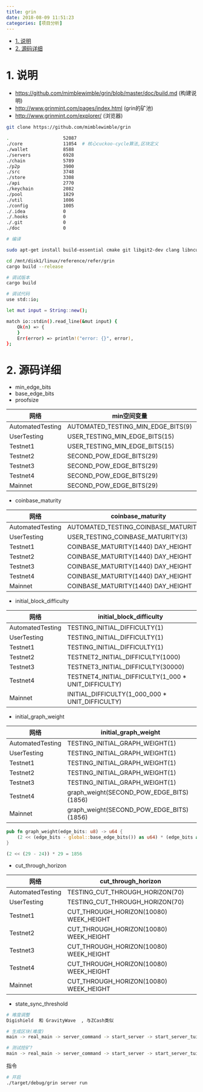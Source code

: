 ```yaml
---
title: grin
date: 2018-08-09 11:51:23
categories: [项目分析]
---
```


<!-- TOC -->

- [1. 说明](#1-说明)
- [2. 源码详细](#2-源码详细)

<!-- /TOC -->


<a id="markdown-1-说明" name="1-说明"></a>
# 1. 说明

* https://github.com/mimblewimble/grin/blob/master/doc/build.md (构建说明)
* http://www.grinmint.com/pages/index.html (grin的矿池)
* http://www.grinmint.com/explorer/ (浏览器)

```bash
git clone https://github.com/mimblewimble/grin

.                    52087 
./core               11054  # 核心cuckoo-cycle算法,区块定义
./wallet             8588 
./servers            6928 
./chain              5789 
./p2p                3900 
./src                3748 
./store              3308 
./api                2770 
./keychain           2082 
./pool               1829 
./util               1086 
./config             1005 
./.idea              0 
./.hooks             0 
./.git               0 
./doc                0 
```

```bash
# 编译

sudo apt-get install build-essential cmake git libgit2-dev clang libncurses5-dev libncursesw5-dev zlib1g-dev pkg-config libssl-dev llvm -y

cd /mnt/disk1/linux/reference/refer/grin
cargo build --release

# 调试版本
cargo build

# 调试代码
use std::io;

let mut input = String::new();

match io::stdin().read_line(&mut input) {
	Ok(n) => {
	}
	Err(error) => println!("error: {}", error),
};

```


<a id="markdown-2-源码详细" name="2-源码详细"></a>
# 2. 源码详细


* min_edge_bits
* base_edge_bits
* proofsize

网络|min空间变量|base空间变量|验证数变量
-|-|-|-
AutomatedTesting|AUTOMATED_TESTING_MIN_EDGE_BITS(9)|AUTOMATED_TESTING_MIN_EDGE_BITS(9)|AUTOMATED_TESTING_PROOF_SIZE(4)
UserTesting|USER_TESTING_MIN_EDGE_BITS(15)|USER_TESTING_MIN_EDGE_BITS(15)|USER_TESTING_PROOF_SIZE(42)
Testnet1|USER_TESTING_MIN_EDGE_BITS(15)|USER_TESTING_MIN_EDGE_BITS(15)|PROOFSIZE(42)
Testnet2|SECOND_POW_EDGE_BITS(29)|BASE_EDGE_BITS(24)|PROOFSIZE(42)
Testnet3|SECOND_POW_EDGE_BITS(29)|BASE_EDGE_BITS(24)|PROOFSIZE(42)
Testnet4|SECOND_POW_EDGE_BITS(29)|BASE_EDGE_BITS(24)|PROOFSIZE(42)
Mainnet|SECOND_POW_EDGE_BITS(29)|BASE_EDGE_BITS(24)|PROOFSIZE(42)

* coinbase_maturity

网络|coinbase_maturity
-|-
AutomatedTesting|AUTOMATED_TESTING_COINBASE_MATURITY(3)
UserTesting|USER_TESTING_COINBASE_MATURITY(3)
Testnet1|COINBASE_MATURITY(1440) DAY_HEIGHT
Testnet2|COINBASE_MATURITY(1440) DAY_HEIGHT
Testnet3|COINBASE_MATURITY(1440) DAY_HEIGHT
Testnet4|COINBASE_MATURITY(1440) DAY_HEIGHT
Mainnet|COINBASE_MATURITY(1440) DAY_HEIGHT


* initial_block_difficulty

网络|initial_block_difficulty
-|-
AutomatedTesting|TESTING_INITIAL_DIFFICULTY(1)
UserTesting|TESTING_INITIAL_DIFFICULTY(1)
Testnet1|TESTING_INITIAL_DIFFICULTY(1)
Testnet2|TESTNET2_INITIAL_DIFFICULTY(1000)
Testnet3|TESTNET3_INITIAL_DIFFICULTY(30000)
Testnet4|TESTNET4_INITIAL_DIFFICULTY(1_000 * UNIT_DIFFICULTY)
Mainnet|INITIAL_DIFFICULTY(1_000_000 * UNIT_DIFFICULTY)

* initial_graph_weight

网络|initial_graph_weight
-|-
AutomatedTesting|TESTING_INITIAL_GRAPH_WEIGHT(1)
UserTesting|TESTING_INITIAL_GRAPH_WEIGHT(1)
Testnet1|TESTING_INITIAL_GRAPH_WEIGHT(1)
Testnet2|TESTING_INITIAL_GRAPH_WEIGHT(1)
Testnet3|TESTING_INITIAL_GRAPH_WEIGHT(1)
Testnet4|graph_weight(SECOND_POW_EDGE_BITS) (1856)
Mainnet|graph_weight(SECOND_POW_EDGE_BITS) (1856)

```rust
pub fn graph_weight(edge_bits: u8) -> u64 {
	(2 << (edge_bits - global::base_edge_bits()) as u64) * (edge_bits as u64)
}

(2 << (29 - 24)) * 29 = 1856
```

* cut_through_horizon

网络|cut_through_horizon
-|-
AutomatedTesting|TESTING_CUT_THROUGH_HORIZON(70)
UserTesting|TESTING_CUT_THROUGH_HORIZON(70)
Testnet1|CUT_THROUGH_HORIZON(10080) WEEK_HEIGHT
Testnet2|CUT_THROUGH_HORIZON(10080) WEEK_HEIGHT
Testnet3|CUT_THROUGH_HORIZON(10080) WEEK_HEIGHT
Testnet4|CUT_THROUGH_HORIZON(10080) WEEK_HEIGHT
Mainnet|CUT_THROUGH_HORIZON(10080) WEEK_HEIGHT

* state_sync_threshold


```bash
# 难度调整 
Digishield  和 GravityWave  , 与ZCash类似

# 生成区块(难度)
main -> real_main -> server_command -> start_server -> start_server_tui -> Server::start -> start_stratum_server -> run_loop -> get_block -> build_block

# 测试挖矿?
main -> real_main -> server_command -> start_server -> start_server_tui -> Server::start -> start_test_miner -> run_loop -> inner_mining_loop

```

指令
```bash
# 开启
./target/debug/grin server run


```
